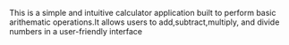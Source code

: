 This is a simple and intuitive calculator application built to perform basic arithematic operations.It allows users to add,subtract,multiply, and divide numbers in a user-friendly interface
